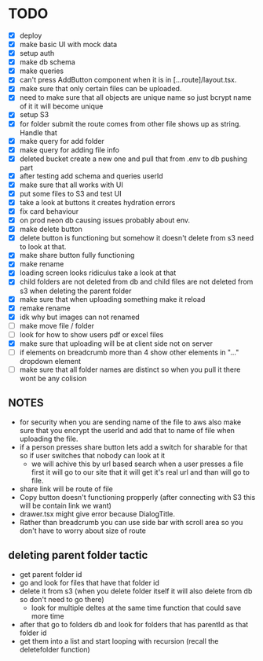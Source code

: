 # TODO

- [x] deploy
- [x] make basic UI with mock data
- [x] setup auth
- [x] make db schema
- [x] make queries
- [x] can't press AddButton component when it is in [...route]/layout.tsx.
- [x] make sure that only certain files can be uploaded.
- [x] need to make sure that all objects are unique name so just bcrypt name of it it will become unique
- [x] setup S3
- [x] for folder submit the route comes from other file shows up as string. Handle that
- [x] make query for add folder
- [x] make query for adding file info
- [x] deleted bucket create a new one and pull that from .env to db pushing part
- [x] after testing add schema and queries userId
- [x] make sure that all works with UI
- [x] put some files to S3 and test UI
- [x] take a look at buttons it creates hydration errors
- [x] fix card behaviour
- [x] on prod neon db causing issues probably about env.
- [x] make delete button
- [x] delete button is functioning but somehow it doesn't delete from s3 need to look at that.
- [x] make share button fully functioning
- [x] make rename
- [x] loading screen looks ridiculus take a look at that
- [x] child folders are not deleted from db and child files are not deleted from s3 when deleting the parent folder
- [x] make sure that when uploading something make it reload
- [x] remake rename
- [x] idk why but images can not renamed
- [ ] make move file / folder
- [ ] look for how to show users pdf or excel files
- [x] make sure that uploading will be at client side not on server
- [ ] if elements on breadcrumb more than 4 show other elements in "..." dropdown element
- [ ] make sure that all folder names are distinct so when you pull it there wont be any colision

## NOTES

- for security when you are sending name of the file to aws also make sure that you encrypt the userId and add that to name of file when uploading the file.
- if a person presses share button lets add a switch for sharable for that so if user switches that nobody can look at it
  - we will achive this by url based search when a user presses a file first it will go to our site that it will get it's real url and than will go to file.
- share link will be route of file
- Copy button doesn't functioning propperly (after connecting with S3 this will be contain link we want)
- drawer.tsx might give error because DialogTitle.
- Rather than breadcrumb you can use side bar with scroll area so you don't have to worry about size of route

## deleting parent folder tactic

- get parent folder id
- go and look for files that have that folder id
- delete it from s3 (when you delete folder itself it will also delete from db so don't need to go there)
  - look for multiple deltes at the same time function that could save more time
- after that go to folders db and look for folders that has parentId as that folder id
- get them into a list and start looping with recursion (recall the deletefolder function)
